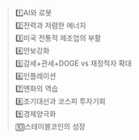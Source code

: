 > 1️⃣AI와 로봇  
> 2️⃣전력과 저렴한 에너지  
> 3️⃣미국 전통적 제조업의 부활  
> 4️⃣안보강화  
> 5️⃣감세+관세+DOGE vs 재정적자 확대  
> 6️⃣인플레이션  
> 7️⃣엔화의 역습  
> 8️⃣조기대선과 코스피 투자기회  
> 9️⃣경제양극화  
> 🔟스테이블코인의 성장